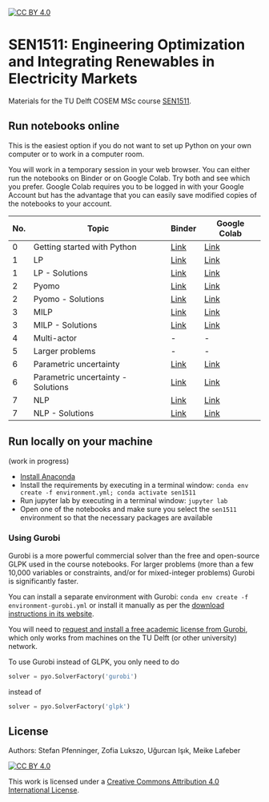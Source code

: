 [cc-by]: http://creativecommons.org/licenses/by/4.0/
[cc-by-image]: https://i.creativecommons.org/l/by/4.0/88x31.png
[cc-by-shield]: https://img.shields.io/badge/License-CC%20BY%204.0-lightgrey.svg
[![CC BY 4.0][cc-by-shield]][cc-by]

# SEN1511: Engineering Optimization and Integrating Renewables in Electricity Markets

Materials for the TU Delft COSEM MSc course [SEN1511](https://studiegids.tudelft.nl/a101_searchCtrl.do?course_code=SEN1511&surname=&item_value=&onlyElectives=Y&tag_id=&deleteTag_id=&operation=searchOnCode).

## Run notebooks online

This is the easiest option if you do not want to set up Python on your own computer or to work in a computer room.

You will work in a temporary session in your web browser. You can either run the notebooks on Binder or on Google Colab. Try both and see which you prefer. Google Colab requires you to be logged in with your Google Account but has the advantage that you can easily save modified copies of the notebooks to your account.

| No. | Topic | Binder | Google Colab |
|---|---|---|---|
| 0 | Getting started with Python | [Link](https://mybinder.org/v2/gh/sjpfenninger/optimisation-course/HEAD?labpath=0%20-%20Getting%20started%20with%20Python.ipynb) | [Link](https://colab.research.google.com/github/sjpfenninger/optimisation-course/blob/main/0%20-%20Getting%20started%20with%20Python.ipynb)|
| 1 | LP | [Link](https://mybinder.org/v2/gh/sjpfenninger/optimisation-course/HEAD?labpath=1%20-%20LP.ipynb) | [Link](https://colab.research.google.com/github/sjpfenninger/optimisation-course/blob/main/1%20-%20LP.ipynb)|
| 1 | LP - Solutions | [Link](https://mybinder.org/v2/gh/sjpfenninger/optimisation-course/HEAD?labpath=1%20-%20LP%20-%20Solutions.ipynb) | [Link](https://colab.research.google.com/github/sjpfenninger/optimisation-course/blob/main/1%20-%20LP%20-%20Solutions.ipynb)|
| 2 | Pyomo | [Link](https://mybinder.org/v2/gh/sjpfenninger/optimisation-course/HEAD?labpath=2%20-%20Pyomo.ipynb) | [Link](https://colab.research.google.com/github/sjpfenninger/optimisation-course/blob/main/2%20-%20Pyomo.ipynb)|
| 2 | Pyomo - Solutions | [Link](https://mybinder.org/v2/gh/sjpfenninger/optimisation-course/HEAD?labpath=2%20-%20Pyomo%20-%20Solutions.ipynb) | [Link](https://colab.research.google.com/github/sjpfenninger/optimisation-course/blob/main/2%20-%20Pyomo%20-%20Solutions.ipynb)|
| 3 | MILP | [Link](https://mybinder.org/v2/gh/sjpfenninger/optimisation-course/HEAD?labpath=3%20-%20MILP.ipynb) | [Link](https://colab.research.google.com/github/sjpfenninger/optimisation-course/blob/main/3%20-%20MILP.ipynb)|
| 3 | MILP - Solutions | [Link](https://mybinder.org/v2/gh/sjpfenninger/optimisation-course/HEAD?labpath=3%20-%20MILP%20-%20Solutions.ipynb) | [Link](https://colab.research.google.com/github/sjpfenninger/optimisation-course/blob/main/3%20-%20MILP%20-%20Solutions.ipynb)|
| 4 | Multi-actor | - | - |
| 5 | Larger problems | - | - |
| 6 | Parametric uncertainty | [Link](https://mybinder.org/v2/gh/sjpfenninger/optimisation-course/HEAD?labpath=6%20-%20Parametric%20uncertainty.ipynb) | [Link](https://colab.research.google.com/github/sjpfenninger/optimisation-course/blob/main/6%20-%20Parametric%20uncertainty.ipynb)|
| 6 | Parametric uncertainty - Solutions | [Link](https://mybinder.org/v2/gh/sjpfenninger/optimisation-course/HEAD?labpath=6%20-%20Parametric%20uncertainty%20-%20Solutions.ipynb) | [Link](https://colab.research.google.com/github/sjpfenninger/optimisation-course/blob/main/6%20-%20Parametric%20uncertainty%20-%20Solutions.ipynb)|
| 7 | NLP | [Link](https://mybinder.org/v2/gh/sjpfenninger/optimisation-course/HEAD?labpath=7%20-%20NLP.ipynb) | [Link](https://colab.research.google.com/github/sjpfenninger/optimisation-course/blob/main/7%20-%20NLP.ipynb)|
| 7 | NLP - Solutions | [Link](https://mybinder.org/v2/gh/sjpfenninger/optimisation-course/HEAD?labpath=7%20-%20NLP%20-%20Solutions.ipynb) | [Link](https://colab.research.google.com/github/sjpfenninger/optimisation-course/blob/main/7%20-%20NLP%20-%20Solutions.ipynb)|

## Run locally on your machine

(work in progress)

* [Install Anaconda](https://docs.anaconda.com/anaconda/install/)
* Install the requirements by executing in a terminal window: `conda env create -f environment.yml; conda activate sen1511`
* Run jupyter lab by executing in a terminal window: `jupyter lab`
* Open one of the notebooks and make sure you select the `sen1511` environment so that the necessary packages are available

### Using Gurobi

Gurobi is a more powerful commercial solver than the free and open-source GLPK used in the course notebooks. For larger problems (more than a few 10,000 variables or constraints, and/or for mixed-integer problems) Gurobi is significantly faster.

You can install a separate environment with Gurobi: `conda env create -f environment-gurobi.yml` or install it manually as per the [download instructions in its website](https://www.gurobi.com/).

You will need to [request and install a free academic license from Gurobi](https://www.gurobi.com/downloads/end-user-license-agreement-academic/), which only works from machines on the TU Delft (or other university) network.

To use Gurobi instead of GLPK, you only need to do

```python
solver = pyo.SolverFactory('gurobi')
```

instead of

```python
solver = pyo.SolverFactory('glpk')
```

## License

Authors: Stefan Pfenninger, Zofia Lukszo, Uğurcan Işık, Meike Lafeber

[![CC BY 4.0][cc-by-image]][cc-by]

This work is licensed under a [Creative Commons Attribution 4.0 International License][cc-by].
